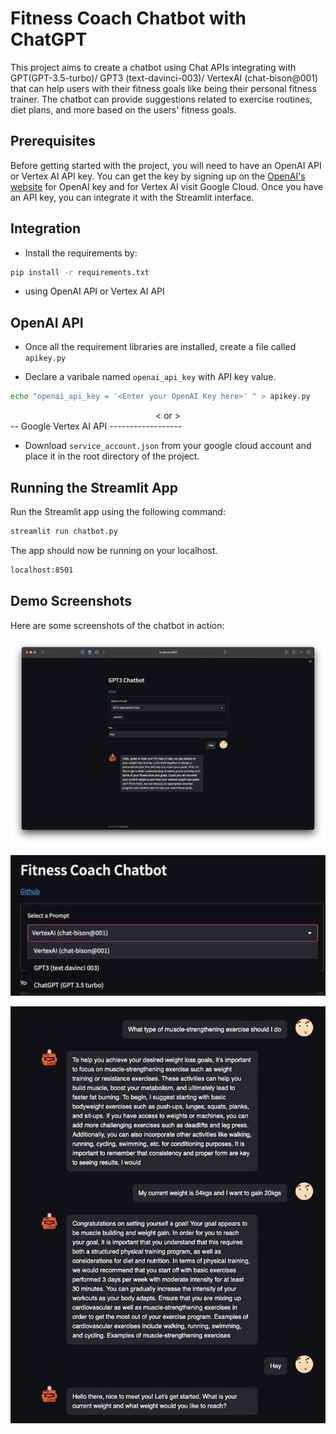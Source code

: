 Fitness Coach Chatbot with ChatGPT
================================

This project aims to create a chatbot using Chat APIs integrating with GPT(GPT-3.5-turbo)/ GPT3 (text-davinci-003)/ VertexAI (chat-bison@001) that can help users with their fitness goals like being their personal fitness trainer. The chatbot can provide suggestions related to exercise routines, diet plans, and more based on the users' fitness goals.

Prerequisites
-------------

Before getting started with the project, you will need to have an OpenAI API or Vertex AI API key. You can get the key by signing up on the [OpenAI's website](https://platform.openai.com/account/api-keys) for OpenAI key and for Vertex AI visit Google Cloud. Once you have an API key, you can integrate it with the Streamlit interface.

Integration
-----------

* Install the requirements by:
```sh
pip install -r requirements.txt
```

* using OpenAI API or Vertex AI API

OpenAI API
----------
* Once all the requirement libraries are installed, create a file called `apikey.py`

* Declare a varibale named `openai_api_key` with API key value.
```sh
echo "openai_api_key = '<Enter your OpenAI Key here>' " > apikey.py
```
<center>< or ></center>
--
Google Vertex AI API
------------------

* Download `service_account.json` from your google cloud account and place it in the root directory of the project.

Running the Streamlit App
-------------------------

Run the Streamlit app using the following command:

```sh
streamlit run chatbot.py
```

The app should now be running on your localhost.

```sh
localhost:8501
```

Demo Screenshots
----------------

Here are some screenshots of the chatbot in action:

![Screenshot 1](docs/StartingUp.jpeg)

![Screenshot 2](docs/prompt.png)

![Screenshot 3](docs/demo.jpeg)

